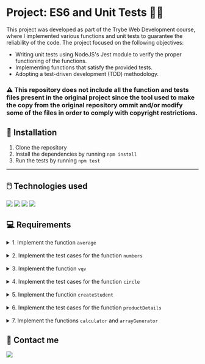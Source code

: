 # Project: ES6 and Unit Tests 🧪🔬

This project was developed as part of the Trybe Web Development course, where I implemented various functions and unit tests to guarantee the reliability of the code. The project focused on the following objectives:

- Writing unit tests using NodeJS's Jest module to verify the proper functioning of the functions.
- Implementing functions that satisfy the provided tests.
- Adopting a test-driven development (TDD) methodology.

### ⚠️  This repository does not include all the function and tests files present in the original project since the tool used to make the copy from the original repository ommit and/or modify some of the files in order to comply with copyright restrictions.

## 📝 Installation
1. Clone the repository
2. Install the dependencies by running `npm install`
3. Run the tests by running `npm test`
<hr>

## 🖱️ Technologies used
<img src="https://img.shields.io/badge/GitHub-100000?style=for-the-badge&logo=github&logoColor=white"/>
<img src="https://img.shields.io/badge/JavaScript-323330?style=for-the-badge&logo=javascript&logoColor=F7DF1E"/>
<img src="https://img.shields.io/badge/Jest-C21325?style=for-the-badge&logo=jest&logoColor=white"/>
<img src="https://img.shields.io/badge/Node.js-339933?style=for-the-badge&logo=nodedotjs&logoColor=white"/>

## 💻 Requirements
  <details>
    <summary>1. Implement the function <code>average</code>
    </summary>
      <li>The <code>average</code> function accepts an array of variable length and returns the average of the recieved values. </li>
      <li>In case it recieves a non numerical value or an empty array, the value <code>undefined</code> must be returned.</li> 
      <li>All the results must be round to integer values.</li>
  </details>
  <br>
  <details>
    <summary>2. Implement the test cases for the function <code>numbers</code>
    </summary>
    <li>The <code>numbers</code> function accepts an array of variable length and returns <code>true</code> if all the parameters's types are <code>number</code> and <code>false</code> if they are not.</li>
    <li>All the results must be round to integer values.</li>
</details>
<br>
<details>
  <summary>3. Implement the function <code>vqv</code>
  </summary>
  <li>Use template literals to write the function <code>vqv</code>, which accepts a name and age and returns the following paragraph:<br>
  
    "Oi, meu nome é {name}!
    Tenho {age} anos
   <br>
  </li>
  <li>In case the function is called with no parameter, the value <code>undefined</code> must be returned.</li>
  <li>The function must satisfy the proposed tests.</li>
</details>
<br>
<details>
  <summary>4. Implement the test cases for the function <code>circle</code>
  </summary>
  <li>The function <code>circle</code> accepts a numeric value and returns an object containing radius, area and circumference based on the provided radio value.</li>
</details>
<br>
<details>
  <summary>5. Implement the function <code>createStudent</code>
  </summary>
  <li>The function <code>createStudent</code> accepts a string ("name") and returns an object containing two keys: name (the name given as a parameter) and feedback (containing a function that returns the phrase "Eita pessoa boa!") when it's called.</li>
  <li>The function must satisfy the proposed tests.</li>
</details>
<br>
<details>
  <summary>6. Implement the test cases for the function <code>productDetails</code>
  </summary>
  <li>The function <code>productDetails</code> accepts two strings (which represent products's names) and returns an array containing two objects with the products's details</li>
   - When called with:<br>
  
    productDetails('Alcool gel', 'Máscara');
   <br>
    - It returns:<br>
  
    [
      {
        name: 'Alcool gel'
        details: {
          productId: 'Alcool gel123'
        }
      },
      {
        name: 'Máscara'
        details: {
          productId: 'Máscara123'
        }
      }
    ]
   <br>
   <li>Implement at least five test cases for this function.</li>
</details>
<br>
<details>
  <summary>7. Implement the functions <code>calculator</code> and <code>arrayGenerator</code>
  </summary>
  <li>The function <code>calculator</code> accepts two integers and returns an objects with the following keys:
    - sum: returns the sum of the two numbers;
    - mult: returns the multiplication of the two numbers;
    - div: returns the division of the two numbers;
    - sub: returns the subtraction of the two numbers;
  </li>
   <li>The results of the divisions should always be rounded down.</li>
   <li>Expected behavior:<br>


    calculator(1, 2); // { sum: 3, mult: 2, div: 0, sub: -1 }

  
   </li>
   <li>The function <code>arrayGenerator</code> converts objects (keys, values or both) in arrays.</li>
   <li>It accepts two parameters: a string that indicates the type of conversion and an object similar to the one returned by the function <code>calculator</code>.</li>
    <li>Expected behavior:<br>


      arrayGenerator('keys', { sum: 3, mult: 2, div: 1, sub: 0 }) // [ 'sum', 'mult', 'div', 'sub' ];
      arrayGenerator('values', { sum: 3, mult: 2, div: 1, sub: 0 }) // [ 3, 2, 1, 0 ];
      arrayGenerator('entries', { sum: 3, mult: 2, div: 1, sub: 0 }) // [ [ 'sum', 3 ], [ 'mult', 2 ], [ 'div', 1 ], [ 'sub', 0 ] ];
<br>
  <li></li>

</details>

## 💬 Contact me
<a href="https://www.linkedin.com/in/bshiromoto/" target="_blank"> 
  <img src="https://img.shields.io/badge/LinkedIn-0077B5?style=for-the-badge&logo=linkedin&logoColor=white"/>
</a>